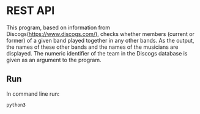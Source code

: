 # REST API

This program, based on information from Discogs(https://www.discogs.com/), checks whether members (current or former) of a given band played together in any other bands.
As the output, the names of these other bands and the names of the musicians are displayed. The numeric identifier of the team in the Discogs database is given as an argument to the program.

## Run

In command line run:

```bash
python3 
```
